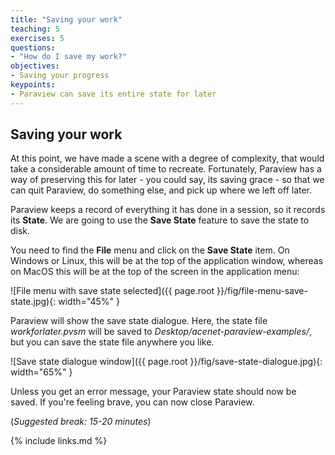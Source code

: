 ```yaml
---
title: "Saving your work"
teaching: 5
exercises: 5
questions:
- "How do I save my work?"
objectives:
- Saving your progress
keypoints:
- Paraview can save its entire state for later
---
```


## Saving your work

At this point, we have made a scene with a degree of complexity, that would
take a considerable amount of time to recreate. Fortunately, Paraview has
a way of preserving this for later - you could say, its saving grace - so
that we can quit Paraview, do something else, and pick up where we left off
later.

Paraview keeps a record of everything it has done in a session, so it records
its **State**. We are going to use the **Save State** feature to save the
state to disk.

You need to find the **File** menu and click on the **Save State** item. On
Windows or Linux, this will be at the top of the application window, whereas
on MacOS this will be at the top of the screen in the application menu:

![File menu with save state selected]({{ page.root }}/fig/file-menu-save-state.jpg){: width="45%" }

Paraview will show the save state dialogue. Here, the state file
*workforlater.pvsm* will be saved to *Desktop/acenet-paraview-examples/*, but
you can save the state file anywhere you like.

![Save state dialogue window]({{ page.root }}/fig/save-state-dialogue.jpg){: width="65%" }

Unless you get an error message, your Paraview state should now be saved.
If you're feeling brave, you can now close Paraview.

(*Suggested break: 15-20 minutes*)

{% include links.md %}
